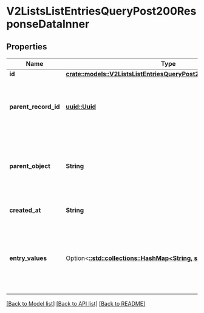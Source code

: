 # V2ListsListEntriesQueryPost200ResponseDataInner

## Properties

Name | Type | Description | Notes
------------ | ------------- | ------------- | -------------
**id** | [**crate::models::V2ListsListEntriesQueryPost200ResponseDataInnerId**](_v2_lists__list__entries_query_post_200_response_data_inner_id.md) |  | 
**parent_record_id** | [**uuid::Uuid**](uuid::Uuid.md) | A UUID identifying the record that is parent of the list entry. | 
**parent_object** | **String** | A UUID or slug identifying the object that the parent record belongs to. | 
**created_at** | **String** | When this entry was created. | 
**entry_values** | Option<[**::std::collections::HashMap<String, serde_json::Value>**](serde_json::Value.md)> | A list of attribute values for the list entry (not attribute values for its parent record). | 

[[Back to Model list]](../README.md#documentation-for-models) [[Back to API list]](../README.md#documentation-for-api-endpoints) [[Back to README]](../README.md)


